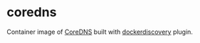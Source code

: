 # coredns

Container image of [CoreDNS](https://github.com/coredns/coredns) built with
[dockerdiscovery](https://github.com/kevinjqiu/coredns-dockerdiscovery) plugin.

